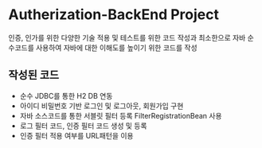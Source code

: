 # Autherization-BackEnd Project 
인증, 인가를 위한 다양한 기술 적용 및 테스트를 위한 코드 작성과 최소한으로 자바 순수코드를 사용하여 자바에 대한 이해도를 높이기 위한 코드를 작성

## 작성된 코드
- 순수 JDBC를 통한 H2 DB 연동
- 아이디 비밀번호 기반 로그인 및 로그아웃, 회원가입 구현
- 자바 소스코드를 통한 서블릿 필터 등록 FilterRegistrationBean 사용
- 로그 필터 코드, 인증 필터 코드 생성 및 등록
- 인증 필터 적용 여부를 URL패턴을 이용
